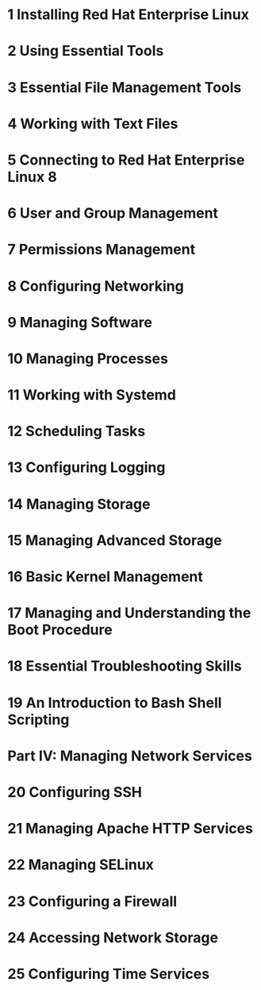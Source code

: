 # 1 Installing Red Hat Enterprise Linux #

# 2 Using Essential Tools #

# 3 Essential File Management Tools #

# 4 Working with Text Files #

# 5 Connecting to Red Hat Enterprise Linux 8 #

# 6 User and Group Management #

# 7 Permissions Management #

# 8 Configuring Networking #

# 9 Managing Software #

# 10 Managing Processes #

# 11 Working with Systemd #

# 12 Scheduling Tasks #

# 13 Configuring Logging #

# 14 Managing Storage #

# 15 Managing Advanced Storage #

# 16 Basic Kernel Management #

# 17 Managing and Understanding the Boot Procedure #

# 18 Essential Troubleshooting Skills #

# 19 An Introduction to Bash Shell Scripting #

# Part IV: Managing Network Services #

# 20 Configuring SSH #

# 21 Managing Apache HTTP Services #

# 22 Managing SELinux #

# 23 Configuring a Firewall #

# 24 Accessing Network Storage #

# 25 Configuring Time Services #
